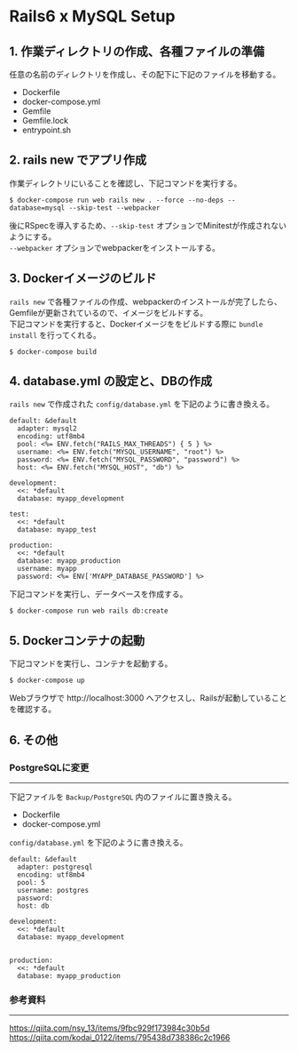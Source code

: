# Rails6 x MySQL Setup

## 1. 作業ディレクトリの作成、各種ファイルの準備

任意の名前のディレクトリを作成し、その配下に下記のファイルを移動する。
- Dockerfile
- docker-compose.yml
- Gemfile
- Gemfile.lock
- <span>entrypoint.sh</span>

## 2. rails new でアプリ作成

作業ディレクトリにいることを確認し、下記コマンドを実行する。
```
$ docker-compose run web rails new . --force --no-deps --database=mysql --skip-test --webpacker
```
後にRSpecを導入するため、`--skip-test` オプションでMinitestが作成されないようにする。<br>
`--webpacker` オプションでwebpackerをインストールする。

## 3. Dockerイメージのビルド

`rails new` で各種ファイルの作成、webpackerのインストールが完了したら、Gemfileが更新されているので、イメージをビルドする。<br>
下記コマンドを実行すると、Dockerイメージををビルドする際に `bundle install` を行ってくれる。
```
$ docker-compose build
```

## 4. database.yml の設定と、DBの作成

`rails new` で作成された `config/database.yml` を下記のように書き換える。
```
default: &default
  adapter: mysql2
  encoding: utf8mb4
  pool: <%= ENV.fetch("RAILS_MAX_THREADS") { 5 } %>
  username: <%= ENV.fetch("MYSQL_USERNAME", "root") %>
  password: <%= ENV.fetch("MYSQL_PASSWORD", "password") %>
  host: <%= ENV.fetch("MYSQL_HOST", "db") %>

development:
  <<: *default
  database: myapp_development

test:
  <<: *default
  database: myapp_test

production:
  <<: *default
  database: myapp_production
  username: myapp
  password: <%= ENV['MYAPP_DATABASE_PASSWORD'] %>
```
下記コマンドを実行し、データベースを作成する。
```
$ docker-compose run web rails db:create
```

## 5. Dockerコンテナの起動

下記コマンドを実行し、コンテナを起動する。
```
$ docker-compose up
```
Webブラウザで http://localhost:3000 へアクセスし、Railsが起動していることを確認する。

## 6. その他

### PostgreSQLに変更
---
下記ファイルを `Backup/PostgreSQL` 内のファイルに置き換える。
- Dockerfile
- docker-compose.yml

`config/database.yml` を下記のように書き換える。
```
default: &default
  adapter: postgresql
  encoding: utf8mb4
  pool: 5
  username: postgres
  password:
  host: db

development:
  <<: *default
  database: myapp_development


production:
  <<: *default
  database: myapp_production
```

### 参考資料
---
https://qiita.com/nsy_13/items/9fbc929f173984c30b5d<br>
https://qiita.com/kodai_0122/items/795438d738386c2c1966
